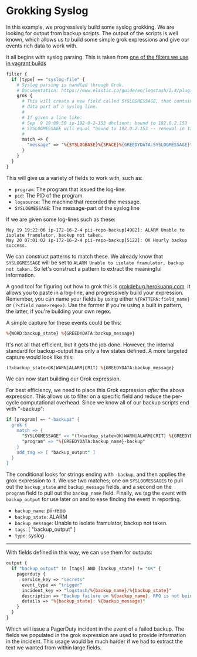 # Grokking Syslog
In this example, we progressively build some syslog grokking. We are looking
for output from backup scripts. The output of the scripts is well known, which
allows us to build some simple grok expressions and give our events rich data
to work with.

It all begins with syslog parsing. This is taken from [one of the filters we use in vagrant builds](modules/profiles/templates/logstash/filter/syslog_file)

```perl
filter {
  if [type] == "syslog-file" {
    # Syslog parsing is handled through Grok.
    # Documentation: https://www.elastic.co/guide/en/logstash/2.4/plugins-filters-grok.html
    grok {
      # This will create a new field called SYSLOGMESSAGE, that contains the 
      # data part of a syslog line.
      #
      # If given a line like:
      # Sep  9 19:09:50 ip-192-0-2-153 dhclient: bound to 192.0.2.153 -- renewal in 1367 seconds.
      # SYSLOGMESSAGE will equal "bound to 192.0.2.153 -- renewal in 1367 seconds."
      #
      match => {
        "message" => "%{SYSLOGBASE}%{SPACE}%{GREEDYDATA:SYSLOGMESSAGE}"
      }
    }
  }
}
```
This will give us a variety of fields to work with, such as:

* `program`: The program that issued the log-line.
* `pid`: The PID of the program.
* `logsource`: The machine that recorded the message.
* `SYSLOGMESSAGE`: The message-part of the syslog line

If we are given some log-lines such as these:

```
May 19 19:22:06 ip-172-16-2-4 pii-repo-backup[4982]: ALARM Unable to isolate framulator, backup not taken.
May 20 07:01:02 ip-172-16-2-4 pii-repo-backup[5122]: OK Hourly backup success.
```

We can construct patterns to match these. We already know that `SYSLOGMESSAGE`
will be set to `ALARM Unable to isolate framulator, backup not taken.` So let's
construct a pattern to extract the meaningful information.

A good tool for figuring out how to grok this is [grokdebug.herokuapp.com](http://grokdebug.herokuapp.com/).
It allows you to paste in a log-line, and progressively build your expression.
Remember, you can name your fields by using either `%{PATTERN:field_name}` or
`(?<field_name>regex)`. Use the former if you're using a built in pattern, the
latter, if you're building your own regex.

A simple capture for these events could be this:
```perl
%{WORD:backup_state} %{GREEDYDATA:backup_message}
```
It's not all that efficient, but it gets the job done. However, the internal
standard for backup-output has only a few states defined. A more targeted capture
would look like this:
```perl
(?<backup_state>OK|WARN|ALARM|CRIT) %{GREEDYDATA:backup_message}
```
We can now start building our Grok expression.

For best efficiency, we need to place this Grok expression *after* the above expression.
This allows us to filter on a specific field and reduce the per-cycle computational
overhead. Since we know all of our backup scripts end with "-backup":
```perl
if [program] =~ "-backup$" {
  grok {
    match => {
      "SYSLOGMESSAGE" => "(?<backup_state>OK|WARN|ALARM|CRIT) %{GREEDYDATA:backup_message}"
      "program" => "%{GREEDYDATA:backup_name}-backup"
    }
    add_tag => [ "backup_output" ]
  }
}
```
The conditional looks for strings ending with `-backup`, and then applies the
grok expression to it. We use two matches; one on `SYSLOGMESSAGES` to pull out the
`backup_state` and `backup_message` fields, and a second on the `program` field
to pull out the `backup_name` field. Finally, we tag the event with `backup_output`
for use later on and to ease finding the event in reporting.

* `backup_name`: pii-repo
* `backup_state`: ALARM
* `backup_message`: Unable to isolate framulator, backup not taken.
* `tags`: [ "backup_output" ]
* `type`: syslog
 
---

With fields defined in this way, we can use them for outputs:
```perl
output {
  if "backup_output" in [tags] AND [backup_state] != "OK" {
    pagerduty {
      service_key => "secrets"
      event_type => "trigger"
      incident_key => "logstash/%{backup_name}/%{backup_state}"
      description => "Backup failure on %{backup_name}. RPO is not being met."
      details => "%{backup_state}: %{backup_message}"
    }
  }
}
```
Which will issue a PagerDuty incident in the event of a failed backup. The
fields we populated in the grok expression are used to provide information in the
incident. This usage would be much harder if we had to extract the text we wanted
from within large fields.